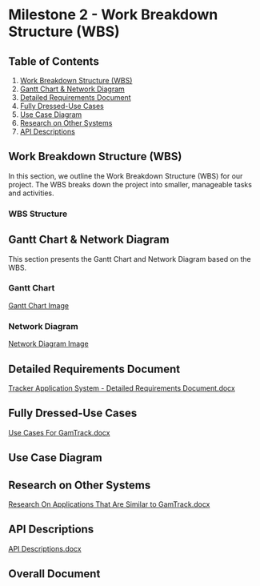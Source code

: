 # Milestone 2 - Work Breakdown Structure (WBS)

## Table of Contents

1. [Work Breakdown Structure (WBS)](#work-breakdown-structure-wbs)
2. [Gantt Chart & Network Diagram](#gantt-chart--network-diagram)
3. [Detailed Requirements Document](#detailed-requirements-document)
4. [Fully Dressed-Use Cases](#fully-dressed-use-cases)
5. [Use Case Diagram](#use-case-diagram)
6. [Research on Other Systems](#research-on-other-systems)
7. [API Descriptions](#api-descriptions)

## Work Breakdown Structure (WBS)

In this section, we outline the Work Breakdown Structure (WBS) for our project. The WBS breaks down the project into smaller, manageable tasks and activities.

### WBS Structure



## Gantt Chart & Network Diagram

This section presents the Gantt Chart and Network Diagram based on the WBS.

### Gantt Chart

[Gantt Chart Image](https://github.com/cis-famu/GameTrack/blob/main/Project%20Management%20Files/GamTrack%20Application.mpp)

### Network Diagram

[Network Diagram Image](https://github.com/cis-famu/GameTrack/blob/main/Project%20Management%20Files/GamTrack%20Application.mpp)

## Detailed Requirements Document
[Tracker Application System - Detailed Requirements Document.docx](https://github.com/cis-famu/GameTrack/files/13055680/Tracker.Application.System.-.Detailed.Requirements.Document.docx)

## Fully Dressed-Use Cases
[Use Cases For GamTrack.docx](https://github.com/cis-famu/GameTrack/files/13055684/Use.Cases.For.GamTrack.docx)

## Use Case Diagram

## Research on Other Systems

[Research On Applications That Are Similar to GamTrack.docx](https://github.com/cis-famu/GameTrack/files/13055685/Research.On.Applications.That.Are.Similar.to.GamTrack.docx)

## API Descriptions

[API Descriptions.docx](https://github.com/cis-famu/GameTrack/files/13055690/API.Descriptions.docx)

## Overall Document

